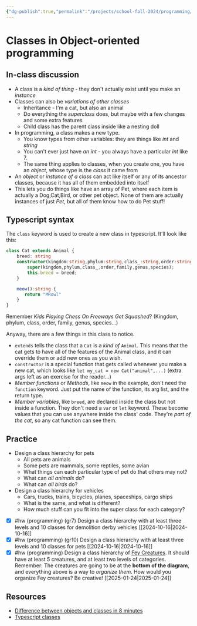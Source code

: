 ```yaml
---
{"dg-publish":true,"permalink":"/projects/school-fall-2024/programming/lessons/typescript-classes/"}
---
```



# Classes in Object-oriented programming

## In-class discussion

- A class is a *kind of thing* - they don't actually exist until you make an *instance*
- Classes can also be *variations of other classes* 
    - Inheritance - I'm a cat, but also an animal
    - Do everything the *superclass* does, but maybe with a few changes and some extra features
    - Child class has the parent class inside like a nesting doll
- In programming, a class makes a new type.
    - You know types from other variables: they are things like *int* and *string*
    - You can't ever just have *an int* - you always have a particular *int* like 7.
    - The same thing applies to classes, when you create one, you have an *object*, whose type is the *class* it came from
- An *object* or *instance of a class* can act like itself or any of its ancestor classes, because it has all of them embedded into itself
- This lets you do things like have an array of Pet, where each item is actually a Dog,Cat,Bird, or other pet object. None of them are actually instances of just *Pet*, but all of them know how to do Pet stuff!

## Typescript syntax

The `class` keyword is used to create a new class in typescript. It'll look like this:

```typescript
class Cat extends Animal {
    breed: string
    constructor(kingdom:string,phylum:string,class_:string,order:string,family:string,genus:string,species:string,breed:string) {
        super(kingdom,phylum,class_,order,family,genus,species);
        this.breed = breed;
    }

    meow():string {
       return "MRowl"
    }
}
```

Remember *Kids Playing Chess On Freeways Get Squashed*? (Kingdom, phylum, class, order, family, genus, species...)

Anyway, there are a few things in this class to notice.
- `extends` tells the class that a `Cat` is a *kind of* `Animal`. This means that the cat gets to have all of the features of the Animal class, and it can override them or add new ones as you wish.
- `constructor` is a special function that gets called whenever you make a new cat, which looks like `let my_cat = new Cat("animal",...)` (extra args left as an exercise for the reader...)
- *Member functions* or *Methods*, like `meow` in the example, don't need the `function` keyword. Just put the name of the function, its arg list, and the return type.
- *Member variables*, like `breed`, are declared inside the class but not inside a function. They don't need a `var` or `let` keyword. These become values that you can use anywhere inside the class' code. They're *part of the cat*, so any cat function can see them.

## Practice

- Design a class hierarchy for pets
    - All pets are animals
    - Some pets are mammals, some reptiles, some avian
    - What things can each particular type of pet do that others may not?
    - What can *all animals* do?
    - What can *all birds* do?
- Design a class hierarchy for vehicles
    - Cars, trucks, trains, bicycles, planes, spaceships, cargo ships
    - What is the same, and what is different?
    - How much stuff can you fit into the super class for each category?

- [x] #hw (programming) (gr7) Design a class hierarchy with at least three levels and 10 classes for demolition derby vehicles [[2024-10-16\|2024-10-16]]
- [x] #hw (programming) (gr10) Design a class hierarchy with at least three levels and 10 classes for pets [[2024-10-16\|2024-10-16]]
- [x] #hw (programming) Design a class hierarchy of [Fey Creatures](https://2e.aonprd.com/Traits.aspx?ID=599). It should have at least 5 creatures, and at least two levels of categories. Remember: The creatures are going to be at the **bottom of the diagram**, and everything above is a way to *organize them*. How would you organize Fey creatures? Be creative! [[2025-01-24\|2025-01-24]]

## Resources

- [Difference between objects and classes in 8 minutes](https://www.youtube.com/watch?v=BM9tPve8T1o)
- [Typescript classes](https://www.typescriptlang.org/docs/handbook/2/classes.html)

